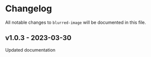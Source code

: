 # Changelog

All notable changes to `blurred-image` will be documented in this file.

## v1.0.3 - 2023-03-30

Updated documentation
